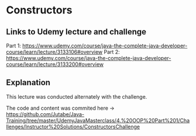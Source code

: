 # Constructors

## Links to Udemy lecture and challenge

Part 1: https://www.udemy.com/course/java-the-complete-java-developer-course/learn/lecture/3133106#overview
Part 2: https://www.udemy.com/course/java-the-complete-java-developer-course/learn/lecture/3133200#overview

## Explanation

This lecture was conducted alternately with the challenge.

The code and content was commited here -> https://github.com/Jutabe/Java-Training/tree/master/UdemyJavaMasterclass/4.%20OOP%20Part%201/Challenges/Instructor%20Solutions/ConstructorsChallenge
